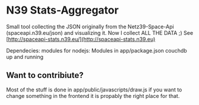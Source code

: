 # N39 Stats-Aggregator
Small tool collecting the JSON originally from the Netz39-Space-Api (spaceapi.n39.eu/json) and visualizing it.
Now I collect ALL THE DATA ;)
See [http://spaceapi-stats.n39.eu/](http://spaceapi-stats.n39.eu)

Dependecies:
modules for nodejs: Modules in app/package.json
couchdb up and running

## Want to contribiute?

Most of the stuff is done in app/public/javascripts/draw.js if you want to change something in the frontend it is propably the right place for that.

